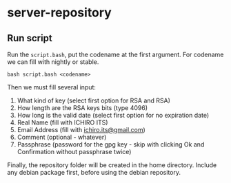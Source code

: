 # server-repository

## Run script

Run the `script.bash`, put the codename at the first argument.
For codename we can fill with nightly or stable.
```
bash script.bash <codename>
```
Then we must fill several input:
1. What kind of key (select first option for RSA and RSA)
2. How length are the RSA keys bits (type 4096) 
3. How long is the valid date (select first option for no expiration date)
4. Real Name (fill with ICHIRO ITS)
5. Email Address (fill with ichiro.its@gmail.com)
6. Comment (optional - whatever)
7. Passphrase (password for the gpg key - skip with clicking Ok and Confirmation without passphrase twice)

Finally, the repository folder will be created in the home directory. Include any debian package first, before using the debian repository.
